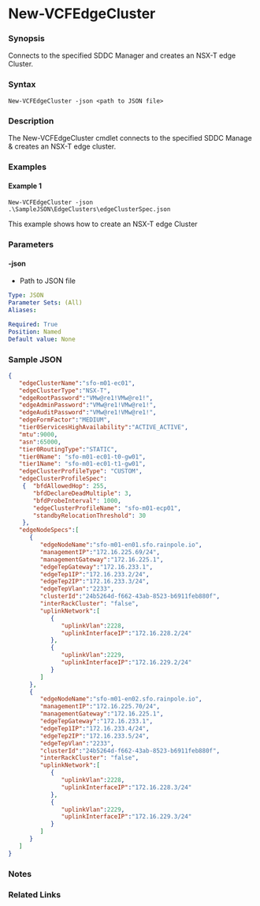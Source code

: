 # New-VCFEdgeCluster

### Synopsis
Connects to the specified SDDC Manager and creates an NSX-T edge Cluster.

### Syntax
```
New-VCFEdgeCluster -json <path to JSON file>
```

### Description
The New-VCFEdgeCluster cmdlet connects to the specified SDDC Manage & creates an NSX-T edge cluster.


### Examples
#### Example 1
```
New-VCFEdgeCluster -json .\SampleJSON\EdgeClusters\edgeClusterSpec.json
```
This example shows how to create an NSX-T edge Cluster

### Parameters

#### -json
- Path to JSON file

```yaml
Type: JSON
Parameter Sets: (All)
Aliases:

Required: True
Position: Named
Default value: None
```

### Sample JSON
```json
{
   "edgeClusterName":"sfo-m01-ec01",
   "edgeClusterType":"NSX-T",
   "edgeRootPassword":"VMw@re1!VMw@re1!",
   "edgeAdminPassword":"VMw@re1!VMw@re1!",
   "edgeAuditPassword":"VMw@re1!VMw@re1!",
   "edgeFormFactor":"MEDIUM",
   "tier0ServicesHighAvailability":"ACTIVE_ACTIVE",
   "mtu":9000,
   "asn":65000,
   "tier0RoutingType":"STATIC",
   "tier0Name": "sfo-m01-ec01-t0-gw01",
   "tier1Name": "sfo-m01-ec01-t1-gw01",
   "edgeClusterProfileType": "CUSTOM",
   "edgeClusterProfileSpec": 
    {  "bfdAllowedHop": 255,
       "bfdDeclareDeadMultiple": 3,
       "bfdProbeInterval": 1000,
       "edgeClusterProfileName": "sfo-m01-ecp01",
       "standbyRelocationThreshold": 30 
    },
   "edgeNodeSpecs":[
      {
         "edgeNodeName":"sfo-m01-en01.sfo.rainpole.io",
         "managementIP":"172.16.225.69/24",
         "managementGateway":"172.16.225.1",
         "edgeTepGateway":"172.16.233.1",
         "edgeTep1IP":"172.16.233.2/24",
         "edgeTep2IP":"172.16.233.3/24",
         "edgeTepVlan":"2233",
         "clusterId":"24b5264d-f662-43ab-8523-b6911feb880f",
         "interRackCluster": "false",
         "uplinkNetwork":[
            {
               "uplinkVlan":2228,
               "uplinkInterfaceIP":"172.16.228.2/24"
            },
            {
               "uplinkVlan":2229,
               "uplinkInterfaceIP":"172.16.229.2/24"
            }
         ]
      },
      {
         "edgeNodeName":"sfo-m01-en02.sfo.rainpole.io",
         "managementIP":"172.16.225.70/24",
         "managementGateway":"172.16.225.1",
         "edgeTepGateway":"172.16.233.1",
         "edgeTep1IP":"172.16.233.4/24",
         "edgeTep2IP":"172.16.233.5/24",
         "edgeTepVlan":"2233",
         "clusterId":"24b5264d-f662-43ab-8523-b6911feb880f",
         "interRackCluster": "false",
         "uplinkNetwork":[
            {
               "uplinkVlan":2228,
               "uplinkInterfaceIP":"172.16.228.3/24"
            },
            {
               "uplinkVlan":2229,
               "uplinkInterfaceIP":"172.16.229.3/24"
            }
         ]
      }
   ]
}
```

### Notes

### Related Links

